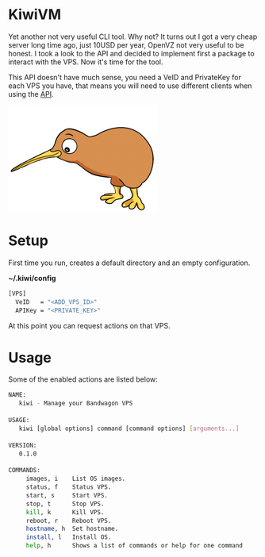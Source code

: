 # KiwiVM

Yet another not very useful CLI tool. Why not? It turns out I got a very cheap server long time ago, just 10USD per year, OpenVZ not very useful to be honest. 
I took a look to the API and decided to implement first a package to interact with the VPS. Now it's time for the tool.

This API doesn't have much sense, you need a VeID and PrivateKey for each VPS you have, that means you will need to use different clients when using the [API](https://github.com/sgmac/bandwagon).

![kiwivm](./kiwi.png)

# Setup

First time you run, creates a default directory and an empty configuration.

**~/.kiwi/config**

```bash
[VPS]
  VeID   = "<ADD_VPS_ID>"
  APIKey = "<PRIVATE_KEY>"
```

At this point you can request actions on that VPS.


# Usage

Some of the enabled actions are listed below:

```bash
NAME:
   kiwi - Manage your Bandwagon VPS

USAGE:
   kiwi [global options] command [command options] [arguments...]

VERSION:
   0.1.0

COMMANDS:
     images, i    List OS images.
     status, f    Status VPS.
     start, s     Start VPS.
     stop, t      Stop VPS.
     kill, k      Kill VPS.
     reboot, r    Reboot VPS.
     hostname, h  Set hostname.
     install, l   Install OS.
     help, h      Shows a list of commands or help for one command
```
